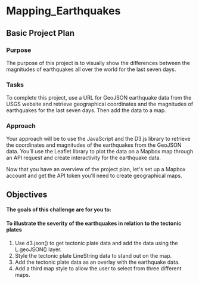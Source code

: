 # Mapping_Earthquakes

## Basic Project Plan
### Purpose

The purpose of this project is to visually show the differences between the magnitudes of earthquakes all over the world for the last seven days.
### Tasks

To complete this project, use a URL for GeoJSON earthquake data from the USGS website and retrieve geographical coordinates and the magnitudes of earthquakes for the last seven days. Then add the data to a map.
### Approach

Your approach will be to use the JavaScript and the D3.js library to retrieve the coordinates and magnitudes of the earthquakes from the GeoJSON data. You’ll use the Leaflet library to plot the data on a Mapbox map through an API request and create interactivity for the earthquake data.

Now that you have an overview of the project plan, let's set up a Mapbox account and get the API token you’ll need to create geographical maps.

## Objectives

#### The goals of this challenge are for you to:

#### To illustrate the severity of the earthquakes in relation to the tectonic plates

1. Use d3.json() to get tectonic plate data and add the data using the L.geoJSON() layer.
2. Style the tectonic plate LineString data to stand out on the map.
3. Add the tectonic plate data as an overlay with the earthquake data.
4. Add a third map style to allow the user to select from three different maps.

